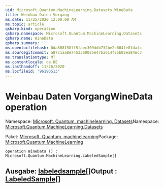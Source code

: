 ```yaml
---
uid: Microsoft.Quantum.MachineLearning.Datasets.WineData
title: Weinbau Daten Vorgang
ms.date: 11/25/2020 12:00:00 AM
ms.topic: article
qsharp.kind: operation
qsharp.namespace: Microsoft.Quantum.MachineLearning.Datasets
qsharp.name: WineData
qsharp.summary: ''
ms.openlocfilehash: 0da808158ff5faec309ddb732be2c004fe81dafc
ms.sourcegitcommit: a87c1aa8e7453360025e47ba614f25b02ea84ec3
ms.translationtype: MT
ms.contentlocale: de-DE
ms.lasthandoff: 11/26/2020
ms.locfileid: "96196513"
---
```

# <a name="winedata-operation"></a><span data-ttu-id="749b8-102">Weinbau Daten Vorgang</span><span class="sxs-lookup"><span data-stu-id="749b8-102">WineData operation</span></span>

<span data-ttu-id="749b8-103">Namespace: [Microsoft. Quantum. machinelearning. Datasets](xref:Microsoft.Quantum.MachineLearning.Datasets)</span><span class="sxs-lookup"><span data-stu-id="749b8-103">Namespace: [Microsoft.Quantum.MachineLearning.Datasets](xref:Microsoft.Quantum.MachineLearning.Datasets)</span></span>

<span data-ttu-id="749b8-104">Paket: [Microsoft. Quantum. machinelearning](https://nuget.org/packages/Microsoft.Quantum.MachineLearning)</span><span class="sxs-lookup"><span data-stu-id="749b8-104">Package: [Microsoft.Quantum.MachineLearning](https://nuget.org/packages/Microsoft.Quantum.MachineLearning)</span></span>




```qsharp
operation WineData () : Microsoft.Quantum.MachineLearning.LabeledSample[]
```


## <a name="output--labeledsample"></a><span data-ttu-id="749b8-105">Ausgabe: [labeledsample](xref:Microsoft.Quantum.MachineLearning.LabeledSample)[]</span><span class="sxs-lookup"><span data-stu-id="749b8-105">Output : [LabeledSample](xref:Microsoft.Quantum.MachineLearning.LabeledSample)[]</span></span>

